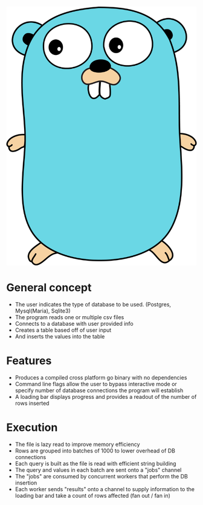 ![goph](images/gopher.png)
# General concept
- The user indicates the type of database to be used. (Postgres, Mysql(Maria), Sqlite3)
- The program reads one or multiple csv files
- Connects to a database with user provided info
- Creates a table based off of user input
- And inserts the values into the table

# Features
- Produces a compiled cross platform go binary with no dependencies
- Command line flags allow the user to bypass interactive mode or specify number of database connections the program will establish
- A loading bar displays progress and provides a readout of the number of rows inserted

# Execution
- The file is lazy read to improve memory efficiency
- Rows are grouped into batches of 1000 to lower overhead of DB connections
- Each query is built as the file is read with efficient string building
- The query and values in each batch are sent onto a "jobs" channel
- The "jobs" are consumed by concurrent workers that perform the DB insertion
- Each worker sends "results" onto a channel to supply information to the loading bar and take a count of rows affected (fan out / fan in)
